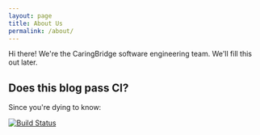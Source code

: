 ```yaml
---
layout: page
title: About Us
permalink: /about/
---
```


Hi there! We're the CaringBridge software engineering team. We'll fill this out
later.

## Does this blog pass CI? ##

Since you're dying to know:

[![Build Status](https://travis-ci.org/caringbridge/caringbridge.github.io.svg?branch=master)][travis]



[travis]: https://travis-ci.org/caringbridge/caringbridge.github.io
